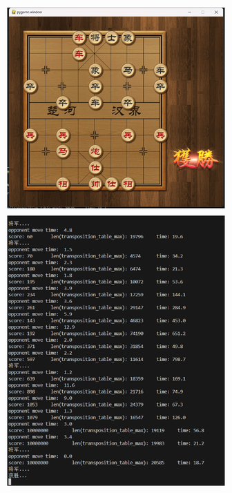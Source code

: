 ![image-20240328154244758](note.assets/image-20240328154244758.png)

![image-20240328154237285](note.assets/image-20240328154237285.png)